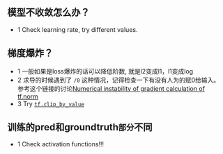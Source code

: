 ## 模型不收敛怎么办？
* 1 Check learning rate, try different values.

## 梯度爆炸？
* 1 一般如果是loss爆炸的话可以降低阶数, 就是l2变成l1，l1变成log 
* 2 求导的时候遇到了 `/0` 这种情况，记得检查一下有没有人为的赋0给输入。</br>
参考这个链接的讨论[Numerical instability of gradient calculation of tf.norm ](https://github.com/tensorflow/tensorflow/issues/12071)
* 3 Try [`tf.clip_by_value`](https://www.tensorflow.org/versions/r2.0/api_docs/python/tf/clip_by_value)

## 训练的pred和groundtruth`部分`不同
* 1 Check activation functions!!!
